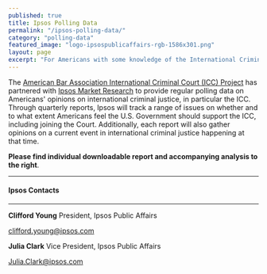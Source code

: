 ```yaml
---
published: true
title: Ipsos Polling Data
permalink: "/ipsos-polling-data/"
category: "polling-data"
featured_image: "logo-ipsospublicaffairs-rgb-1586x301.png"
layout: page
excerpt: "For Americans with some knowledge of the International Criminal Court, desire to see more US support, but unsure if U.S. should join the Court just yet."
---
```


The [American Bar Association International Criminal Court (ICC) Project](http://www.aba-icc.org) has partnered with [Ipsos Market Research](http://www.ipsos-na.com/) to provide regular polling data on Americans' opinions on international criminal justice, in particular the ICC. Through quarterly reports, Ipsos will track a range of issues on whether and to what extent Americans feel the U.S. Government should support the ICC, including joining the Court. Additionally, each report will also gather opinions on a current event in international criminal justice happening at that time. 

**Please find individual downloadable report and accompanying analysis to the right**. 


---

#### Ipsos Contacts
---

**Clifford Young**
President, Ipsos Public Affairs

<clifford.young@ipsos.com>

**Julia Clark**
Vice President, Ipsos Public Affairs

<Julia.Clark@ipsos.com>

